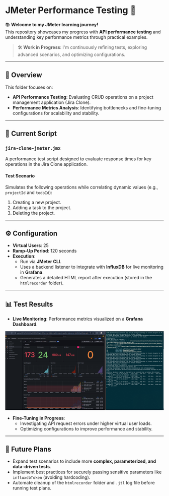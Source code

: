 # JMeter Performance Testing 🚀

📚 **Welcome to my JMeter learning journey!**  
This repository showcases my progress with **API performance testing** and understanding key performance metrics through practical examples.

> 🛠️ **Work in Progress**: I'm continuously refining tests, exploring advanced scenarios, and optimizing configurations.

---

## 🌟 Overview

This folder focuses on:

- **API Performance Testing**: Evaluating CRUD operations on a project management application (Jira Clone).
- **Performance Metrics Analysis**: Identifying bottlenecks and fine-tuning configurations for scalability and stability.

---

## 📂 Current Script

### **`jira-clone-jmeter.jmx`**

A performance test script designed to evaluate response times for key operations in the Jira Clone application.

#### **Test Scenario**

Simulates the following operations while correlating dynamic values (e.g., `projectId` and `todoId`):

1. Creating a new project.
2. Adding a task to the project.
3. Deleting the project.

---

## ⚙️ Configuration

- **Virtual Users**: 25
- **Ramp-Up Period**: 120 seconds
- **Execution**:
    - Run via **JMeter CLI**.
    - Uses a backend listener to integrate with **InfluxDB** for live monitoring in **Grafana**.
    - Generates a detailed HTML report after execution (stored in the `htmlrecorder` folder).

---

## 📊 Test Results

- **Live Monitoring**: Performance metrics visualized on a **Grafana Dashboard**.

![Grafana Dashboard](../images/Influxdb%20Listener-GrafanaDashboard.png)

- **Fine-Tuning in Progress**:
    - Investigating API request errors under higher virtual user loads.
    - Optimizing configurations to improve performance and stability.

---

## 🚀 Future Plans

- Expand test scenarios to include more **complex, parameterized, and data-driven tests**.
- Implement best practices for securely passing sensitive parameters like `influxdbToken` (avoiding hardcoding).
- Automate cleanup of the `htmlrecorder` folder and `.jtl` log file before running test plans.